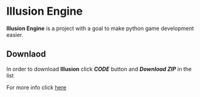   

# Illusion Engine

**Illusion Engine** is a project with a goal to make python game development easier.

## Downlaod
In order to download **Illusion** click ***CODE*** button and ***Download ZIP*** in the list

For more info click [here](https://github.com/a4aran/IllusionEngine/wiki)




